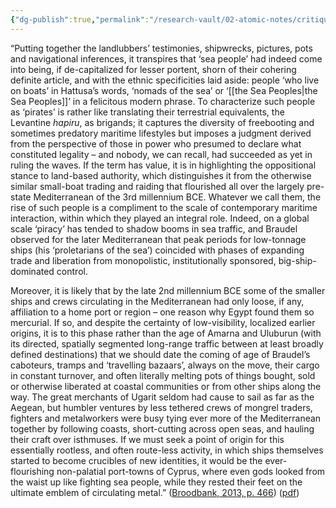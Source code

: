 ```yaml
---
{"dg-publish":true,"permalink":"/research-vault/02-atomic-notes/critique-of-the-view-that-the-sea-peoples-were-in-any-sense-a-people-and-are-more-indicative-of-the-rise-of-unported-nomad-sailors/"}
---
```


“Putting together the landlubbers’ testimonies, shipwrecks, pictures, pots and navigational inferences, it transpires that ‘sea people’ had indeed come into being, if de-capitalized for lesser portent, shorn of their cohering definite article, and with the ethnic specificities laid aside: people ‘who live on boats’ in Hattusa’s words, ‘nomads of the sea’ or ‘[[the Sea Peoples\|the Sea Peoples]]’ in a felicitous modern phrase. To characterize such people as ‘pirates’ is rather like translating their terrestrial equivalents, the Levantine *hapiru*, as brigands; it captures the diversity of freebooting and sometimes predatory maritime lifestyles but imposes a judgment derived from the perspective of those in power who presumed to declare what constituted legality – and nobody, we can recall, had succeeded as yet in ruling the waves. If the term has value, it is in highlighting the oppositional stance to land-based authority, which distinguishes it from the otherwise similar small-boat trading and raiding that flourished all over the largely pre-state Mediterranean of the 3rd millennium BCE. Whatever we call them, the rise of such people is a compliment to the scale of contemporary maritime interaction, within which they played an integral role. Indeed, on a global scale ‘piracy’ has tended to shadow booms in sea traffic, and Braudel observed for the later Mediterranean that peak periods for low-tonnage ships (his ‘proletarians of the sea’) coincided with phases of expanding trade and liberation from monopolistic, institutionally sponsored, big-ship-dominated control. 

Moreover, it is likely that by the late 2nd millennium BCE some of the smaller ships and crews circulating in the Mediterranean had only loose, if any, affiliation to a home port or region – one reason why Egypt found them so mercurial. If so, and despite the certainty of low-visibility, localized earlier origins, it is to this phase rather than the age of Amarna and Uluburun (with its directed, spatially segmented long-range traffic between at least broadly defined destinations) that we should date the coming of age of Braudel’s caboteurs, tramps and ‘travelling bazaars’, always on the move, their cargo in constant turnover, and often literally melting pots of things bought, sold or otherwise liberated at coastal communities or from other ships along the way. The great merchants of Ugarit seldom had cause to sail as far as the Aegean, but humbler ventures by less tethered crews of mongrel traders, fighters and metalworkers were busy tying ever more of the Mediterranean together by following coasts, short-cutting across open seas, and hauling their craft over isthmuses. If we must seek a point of origin for this essentially rootless, and often route-less activity, in which ships themselves started to become crucibles of new identities, it would be the ever-flourishing non-palatial port-towns of Cyprus, where even gods looked from the waist up like fighting sea people, while they rested their feet on the ultimate emblem of circulating metal.” ([Broodbank, 2013, p. 466](zotero://select/library/items/IR54JIQG)) ([pdf](zotero://open-pdf/library/items/85K7BT2G?page=433&annotation=8XA3H7EN))